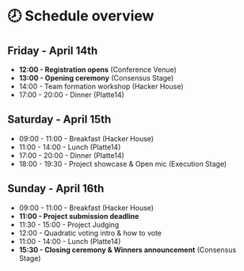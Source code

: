 # 🕗 Schedule overview

## **Friday - April 14th**

* **12:00 - Registration opens** (Conference Venue)
* **13:00 - Opening ceremony** (Consensus Stage)
* 14:00 - Team formation workshop (Hacker House)
* 17:00 - 20:00 - Dinner (Platte14)

## **Saturday - April 15th**

* 09:00 - 11:00 - Breakfast (Hacker House)
* 11:00 - 14:00 - Lunch (Platte14)
* 17:00 - 20:00 - Dinner (Platte14)
* 18:00 - 19:30 - Project showcase & Open mic (Execution Stage)

## **Sunday - April 16th**

* 09:00 - 11:00 - Breakfast (Hacker House)
* **11:00 - Project submission deadline**
* 11:30 - 15:00 - Project Judging
* 12:00 - Quadratic voting intro & how to vote
* 11:00 - 14:00 - Lunch (Platte14)
* **15:30 - Closing ceremony & Winners announcement** (Consensus Stage)

